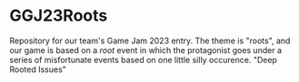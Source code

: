 # GGJ23Roots
Repository for our team's Game Jam 2023 entry. The theme is "roots", and our game is based on a *root* event in which the protagonist goes under a series of misfortunate events based on one little silly occurence. "Deep Rooted Issues"
